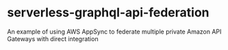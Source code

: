# serverless-graphql-api-federation
An example of using AWS AppSync to federate multiple private Amazon API Gateways with direct integration
